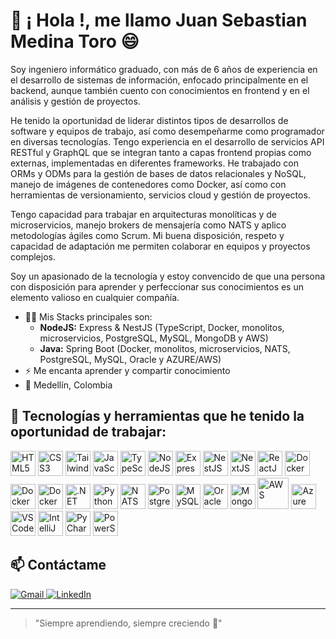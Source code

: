 # 👋 ¡ Hola !, me llamo Juan Sebastian Medina Toro 😄

Soy ingeniero informático graduado, con más de 6 años de experiencia en el desarrollo de sistemas de información, enfocado principalmente en el backend, aunque también cuento con conocimientos en frontend y en el análisis y gestión de proyectos.
 
He tenido la oportunidad de liderar distintos tipos de desarrollos de software y equipos de trabajo, así como desempeñarme como programador en diversas tecnologías. Tengo experiencia en el desarrollo de servicios API RESTful y GraphQL que se integran tanto a capas frontend propias como externas, implementadas en diferentes frameworks. He trabajado con ORMs y ODMs para la gestión de bases de datos relacionales y NoSQL, manejo de imágenes de contenedores como Docker, así como con herramientas de versionamiento, servicios cloud y gestión de proyectos.

Tengo capacidad para trabajar en arquitecturas monolíticas y de microservicios, manejo brokers de mensajería como NATS y aplico metodologías ágiles como Scrum. Mi buena disposición, respeto y capacidad de adaptación me permiten colaborar en equipos y proyectos complejos.

Soy un apasionado de la tecnología y estoy convencido de que una persona con disposición para aprender y perfeccionar sus conocimientos es un elemento valioso en cualquier compañía.

- 🧑‍💻 Mis Stacks principales son:
  - <b>NodeJS:</b> Express & NestJS (TypeScript, Docker, monolitos, microservicios, PostgreSQL, MySQL, MongoDB y AWS)
  - <b>Java:</b> Spring Boot (Docker, monolitos, microservicios, NATS, PostgreSQL, MySQL, Oracle y AZURE/AWS)
- ⚡ Me encanta aprender y compartir conocimiento
- 📍 Medellín, Colombia

## 🚀 Tecnologías y herramientas que he tenido la oportunidad de trabajar:

<p align="left">
  <!-- HTML5 -->
  <img src="https://cdn.jsdelivr.net/gh/devicons/devicon/icons/html5/html5-original.svg" alt="HTML5" width="40" height="40"/>
  <!-- CSS3 -->
  <img src="https://cdn.jsdelivr.net/gh/devicons/devicon/icons/css3/css3-original.svg" alt="CSS3" width="40" height="40"/>
  <!-- TailwindCSS -->
  <img src="https://upload.wikimedia.org/wikipedia/commons/d/d5/Tailwind_CSS_Logo.svg" alt="TailwindCSS" width="40" height="40"/>
  <!-- JavaScript -->
  <img src="https://cdn.jsdelivr.net/gh/devicons/devicon/icons/javascript/javascript-original.svg" alt="JavaScript" width="40" height="40"/>
  <!-- TypeScript -->
  <img src="https://cdn.jsdelivr.net/gh/devicons/devicon/icons/typescript/typescript-original.svg" alt="TypeScript" width="40" height="40"/>
  <!-- NodeJS -->
  <img src="https://cdn.jsdelivr.net/gh/devicons/devicon/icons/nodejs/nodejs-original.svg" alt="NodeJS" width="40" height="40"/>
  <!-- ExpressJS -->
  <img src="https://www.peanutsquare.com/wp-content/uploads/2024/04/Express.png" width="40" height="40" alt="ExpressJS"/>
  <!-- NestJS -->
  <img src="https://nestjs.com/img/logo-small.svg" alt="NestJS" width="40" height="40"/>
  <!-- NextJS -->
  <img src="https://cdn.jsdelivr.net/gh/devicons/devicon/icons/nextjs/nextjs-original.svg" alt="NextJS" width="40" height="40"/>
  <!-- ReactJS -->
  <img src="https://cdn.jsdelivr.net/gh/devicons/devicon/icons/react/react-original.svg" alt="ReactJS" width="40" height="40"/>
  <!-- Docker -->
  <img src="https://cdn.jsdelivr.net/gh/devicons/devicon/icons/docker/docker-original.svg" alt="Docker" width="40" height="40"/>
  <!-- Java -->
  <img src="https://www.manualweb.net/img/logos/java.png" alt="Docker" width="40" height="40"/>
  <!-- Spring Boot -->
  <img src="https://www.contentside.com/wp-content/uploads/2015/01/spring-boot-logo.png" alt="Docker" width="40" height="40"/>
  <!-- .NET -->
  <img src="https://cdn.jsdelivr.net/gh/devicons/devicon/icons/dotnetcore/dotnetcore-original.svg" alt=".NET" width="40" height="40"/>
  <!-- Python -->
  <img src="https://cdn.jsdelivr.net/gh/devicons/devicon/icons/python/python-original.svg" alt="Python" width="40" height="40"/>
  <!-- NATS -->
  <img src="https://nats.io/img/nats-icon-color.svg" alt="NATS" width="40" height="40"/>
  <!-- PostgreSQL -->
  <img src="https://cdn.jsdelivr.net/gh/devicons/devicon/icons/postgresql/postgresql-original.svg" alt="PostgreSQL" width="40" height="40"/>
  <!-- MySQL -->
  <img src="https://cdn.jsdelivr.net/gh/devicons/devicon/icons/mysql/mysql-original.svg" alt="MySQL" width="40" height="40"/>
  <!-- Oracle -->
  <img src="https://cdn.jsdelivr.net/gh/devicons/devicon/icons/oracle/oracle-original.svg" alt="Oracle" width="40" height="40"/>
  <!-- MongoDB -->
  <img src="https://cdn.jsdelivr.net/gh/devicons/devicon/icons/mongodb/mongodb-original.svg" alt="MongoDB" width="40" height="40"/>
  <!-- AWS -->
  <img src="https://tesslogs.com/wp-content/uploads/2024/10/Amazon-Web-Services-AWS-Logo.png" width="50" height="50" alt="AWS"/>
  <!-- Azure DevOps -->
  <img src="https://cdn.jsdelivr.net/gh/devicons/devicon/icons/azuredevops/azuredevops-original.svg" alt="Azure DevOps" width="40" height="40"/>
  <!-- Editor Visual Studio Code -->
  <img src="https://cdn.jsdelivr.net/gh/devicons/devicon/icons/vscode/vscode-original.svg" alt="VSCode" width="40" height="40"/>
  <!-- Editor IntelliJ -->
  <img src="https://cdn.jsdelivr.net/gh/devicons/devicon/icons/intellij/intellij-original.svg" alt="IntelliJ" width="40" height="40"/>
  <!-- Editor Visual PyCharm -->
  <img src="https://cdn.jsdelivr.net/gh/devicons/devicon/icons/pycharm/pycharm-original.svg" alt="PyCharm" width="40" height="40"/>
  <!-- Editor Visual Studio Code -->
  <img src="https://cdn.jsdelivr.net/gh/devicons/devicon/icons/powershell/powershell-original.svg" alt="PowerShell" width="40" height="40"/>
</p>

## 📫 Contáctame

<a href="mailto:JSebastian19952011@gmail.com" target="_blank">
  <img src="https://img.shields.io/badge/Gmail-red?style=flat&logo=gmail&logoColor=white" alt="Gmail">
</a>
<a href="https://www.linkedin.com/in/juan-sebastian-medina-toro-887491249/" target="_blank">
  <img src="https://img.shields.io/badge/LinkedIn-blue?style=flat&logo=linkedin" alt="LinkedIn">
</a>


---
> "Siempre aprendiendo, siempre creciendo 🚀"
